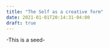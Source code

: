 ```yaml
---
title: "The Self as a creative form"
date: 2021-01-01T20:14:31-04:00
draft: true
---
```


-This is a seed-